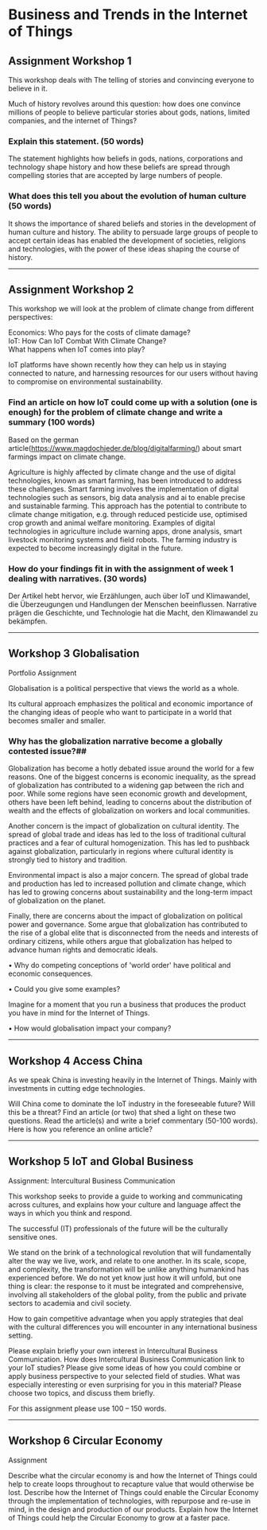 # Business and Trends in the Internet of Things

## __Assignment Workshop 1__

This workshop deals with The telling of stories and convincing everyone to believe in it.

Much of history revolves around this question: how does one convince millions of people to believe particular stories about gods,  nations, limited companies, and the internet of Things? 
 

### __Explain this statement. (50 words)__


The statement highlights how beliefs in gods, nations, corporations and technology shape history and how these beliefs are spread through compelling stories that are accepted by large numbers of people.
 


### __What does this tell you about the evolution of human culture (50 words)__



It shows the importance of shared beliefs and stories in the development of human culture and history. The ability to persuade large groups of people to accept certain ideas has enabled the development of societies, religions and technologies, with the power of these ideas shaping the course of history.



---
## __Assignment Workshop 2__

This workshop we will look at the problem of climate change from different perspectives:

Economics: Who pays for the costs of climate damage?\
IoT: How Can IoT Combat With Climate Change?\
What happens when IoT comes into play?

IoT platforms have shown recently how they can help us in staying connected to nature, and harnessing resources for our users without having to compromise on environmental sustainability. 

### __Find an article on how IoT could come up with a solution (one is enough) for the problem of climate change and write a summary (100 words)__


Based on the german article(https://www.magdochjeder.de/blog/digitalfarming/) about smart farmings impact on climate change.



Agriculture is highly affected by climate change and the use of digital technologies, known as smart farming, has been introduced to address these challenges. Smart farming involves the implementation of digital technologies such as sensors, big data analysis and ai to enable precise and sustainable farming. This approach has the potential to contribute to climate change mitigation, e.g. through reduced pesticide use, optimised crop growth and animal welfare monitoring. Examples of digital technologies in agriculture include warning apps, drone analysis, smart livestock monitoring systems and field robots. The farming industry is expected to become increasingly digital in the future.




### __How do your findings fit in with the assignment of week 1 dealing with narratives. (30 words)__


Der Artikel hebt hervor, wie Erzählungen, auch über IoT und Klimawandel, die Überzeugungen und Handlungen der Menschen beeinflussen. Narrative prägen die Geschichte, und Technologie hat die Macht, den Klimawandel zu bekämpfen.


---
## Workshop 3 Globalisation

Portfolio Assignment

Globalisation is a political perspective that views the world as a whole.

Its cultural approach emphasizes the political and economic importance of the changing ideas of people who want to participate in a world that becomes smaller and smaller.

 

### __Why has the globalization narrative become a globally contested issue?##__

Globalization has become a hotly debated issue around the world for a few reasons. One of the biggest concerns is economic inequality, as the spread of globalization has contributed to a widening gap between the rich and poor. While some regions have seen economic growth and development, others have been left behind, leading to concerns about the distribution of wealth and the effects of globalization on workers and local communities.

Another concern is the impact of globalization on cultural identity. The spread of global trade and ideas has led to the loss of traditional cultural practices and a fear of cultural homogenization. This has led to pushback against globalization, particularly in regions where cultural identity is strongly tied to history and tradition.

Environmental impact is also a major concern. The spread of global trade and production has led to increased pollution and climate change, which has led to growing concerns about sustainability and the long-term impact of globalization on the planet.

Finally, there are concerns about the impact of globalization on political power and governance. Some argue that globalization has contributed to the rise of a global elite that is disconnected from the needs and interests of ordinary citizens, while others argue that globalization has helped to advance human rights and democratic ideals.

•       Why do competing conceptions of 'world order' have political and economic consequences.

•       Could you give some examples?

Imagine for a moment that you run a business that produces the product you have in mind for the Internet of Things.

•       How would globalisation impact your company?

---
## Workshop 4 Access China

 

As we speak China is investing heavily in the Internet of Things. Mainly with investments in cutting edge technologies. 

Will China come to dominate the IoT industry in the foreseeable future? 
Will this be a threat?
Find an article (or two) that shed a light on these two questions. Read the article(s)  and write a brief commentary (50-100 words).
Here is how you reference an online article?

---
## Workshop 5 IoT and Global Business

 

Assignment: Intercultural Business Communication

This workshop seeks to provide a guide to working and communicating across cultures, and explains how your culture and language affect the ways in which you think and respond.

 

The successful (IT) professionals of the future will be the culturally sensitive ones.

We stand on the brink of a technological revolution that will fundamentally alter the way we live, work, and relate to one another. In its scale, scope, and complexity, the transformation will be unlike anything humankind has experienced before. We do not yet know just how it will unfold, but one thing is clear: the response to it must be integrated and comprehensive, involving all stakeholders of the global polity, from the public and private sectors to academia and civil society.

How to  gain competitive advantage when you apply strategies that deal with the cultural differences you will encounter in any international business setting.

Please explain briefly your own interest in Intercultural Business Communication.
How does Intercultural Business Communication link to your IoT studies? Please give some ideas of how you could combine or apply business perspective to your selected field of studies.
What was especially interesting or even surprising for you in this material? Please choose two topics, and discuss them briefly.
 

For this assignment please use 100 – 150 words.

---
## Workshop 6 Circular Economy

 

Assignment

Describe what the circular economy is and how the Internet of Things could help to create loops throughout to recapture value that would otherwise be lost.
Describe how the Internet of Things could enable the Circular Economy through the implementation of technologies, with repurpose and re-use in mind, in the design and production of our products.
Explain how the Internet of Things could help the Circular Economy to grow at a faster pace.